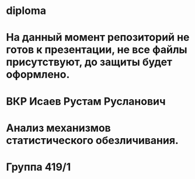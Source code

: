 # diploma

# На данный момент репозиторий не готов к презентации, не все файлы присутствуют, до защиты будет оформлено.

# ВКР Исаев Рустам Русланович

# Анализ механизмов статистического обезличивания.

# Группа 419/1
